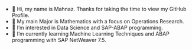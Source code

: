 - 👋 Hi, my name is Mahnaz. Thanks for taking the time to view my GitHub Profile.
- 🔭 My main Major is Mathematics with a focus on Operations Research.
- 👀 I’m interested in Data Science and SAP-ABAP programming.
- 🌱 I’m currently learning Machine Learning Techniques and ABAP programming with SAP NetWeaver 7.5.
